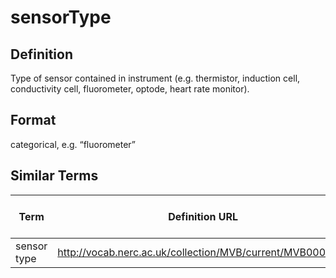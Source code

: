 # sensorType 

## Definition 
Type of sensor contained in instrument (e.g. thermistor, induction cell, conductivity cell, fluorometer, optode, heart rate monitor).

## Format
categorical, e.g. “fluorometer”

## Similar Terms 
|Term|Definition URL|Source Vocabulary Publisher/Creator|
|----|----------|-----------------|
|sensor type|http://vocab.nerc.ac.uk/collection/MVB/current/MVB000170/|NERC/Movebank|

 